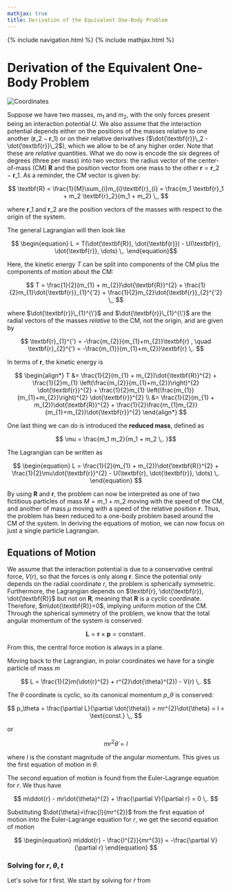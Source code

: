 ```yaml
---
mathjax: true
title: Derivation of the Equivalent One-Body Problem
---
```

{% include navigation.html %}
{% include mathjax.html %}

# Derivation of the Equivalent One-Body Problem

![Coordinates](https://rprador.github.io/rprador/mechanics/figures/CM_coords.PNG)

   Suppose we have two masses, $m_1$ and $m_2$, with the only forces present being an interaction potential $U$. We also assume that the interaction potential depends either on the positions of the masses relative to one another ($\textbf{r}\_2 - \textbf{r}\_1$) or on their relative derivatives ($\dot{\textbf{r}}\_2 - \dot{\textbf{r}}\_2$), which we allow to be of any higher order. Note that these are _relative_ quantities. What we do now is encode the six degrees of degrees (three per mass) into two vectors: the radius vector of the center-of-mass (CM) $\textbf{R}$ and the position vector from one mass to the other $\textbf{r}=\textbf{r}\_2 - \textbf{r}\_1$. As a reminder, the CM vector is given by:

$$ \textbf{R} = \frac{1}{M}\sum_{i}m_{i}\textbf{r}_{i} = \frac{m_1 \textbf{r}_1 + m_2 \textbf{r}_2}{m_1 + m_2} \,, $$

where $\textbf{r}\_1$ and $\textbf{r}\_2$ are the position vectors of the masses with respect to the origin of the system.

The general Lagrangian will then look like

$$ \begin{equation} L = T(\dot{\textbf{R}}, \dot{\textbf{r}}) - U(\textbf{r}, \dot{\textbf{r}}, \dots) \,. \end{equation}$$

Here, the kinetic energy $T$ can be split into components of the CM plus the components of motion about the CM:

$$ T = \frac{1}{2}(m_{1} + m_{2})\dot{\textbf{R}}^{2} + \frac{1}{2}m_{1}\dot{\textbf{r}}_{1}^{'2} + \frac{1}{2}m_{2}\dot{\textbf{r}}_{2}^{'2} \,, $$

where $\dot{\textbf{r}}\_{1}^{\'}$ and $\dot{\textbf{r}}\_{1}^{\'}$ are the radial vectors of the masses _relative_ to the CM, not the origin, and are given by

$$ \textbf{r}_{1}^{'} = -\frac{m_{2}}{m_{1}+m_{2}}\textbf{r} , \quad \textbf{r}_{2}^{'} = -\frac{m_{1}}{m_{1}+m_{2}}\textbf{r} \,. $$

In terms of $\textbf{r}$, the kinetic energy is

$$ \begin{align*} T &= \frac{1}{2}(m_{1} + m_{2})\dot{\textbf{R}}^{2} + \frac{1}{2}m_{1} \left(\frac{m_{2}}{m_{1}+m_{2}}\right)^{2} \dot{\textbf{r}}^{2} + \frac{1}{2}m_{1} \left(\frac{m_{1}}{m_{1}+m_{2}}\right)^{2}  \dot{\textbf{r}}^{2} \\ &= \frac{1}{2}(m_{1} + m_{2})\dot{\textbf{R}}^{2} + \frac{1}{2}\frac{m_{1}m_{2}}{m_{1}+m_{2}}\dot{\textbf{r}}^{2} \end{align*} $$

One last thing we can do is introduced the **reduced mass**, defined as

$$ \mu = \frac{m_1 m_2}{m_1 + m_2 \,. }$$

The Lagrangian can be written as

$$ \begin{equation} L =  \frac{1}{2}(m_{1} + m_{2})\dot{\textbf{R}}^{2} + \frac{1}{2}\mu\dot{\textbf{r}}^{2} - U(\textbf{r}, \dot{\textbf{r}}, \dots) \,. \end{equation} $$

By using $\textbf{R}$ and $\textbf{r}$, the problem can now be interpreted as one of two fictitious particles of mass $M=m\_1 + m\_2$ moving with the speed of the CM, and another of mass $\mu$ moving with a speed of the relative position $\textbf{r}$. Thus, the problem has been reduced to a one-body problem based around the CM of the system. In deriving the equations of motion, we can now focus on just a single particle Lagrangian.

## Equations of Motion

   We assume that the interaction potential is due to a conservative central force, $V(r)$, so that the forces is only along $\textbf{r}$. Since the potential only depends on the radial coordinate $r$, the problem is spherically symmetric. Furthermore, the Lagrangian depends on $\textbf{r}, \dot{\textbf{r}}, \dot{\textbf{R}}$ but not on $\textbf{R}$, meaning that $\textbf{R}$ is a cyclic coordinate. Therefore, $m\dot{\textbf{R}}=0$, implying uniform motion of the CM. Through the spherical symmetry of the problem, we know that the total angular momentum of the system is conserved:

$$ \textbf{L} = \textbf{r} \times \textbf{p} = \text{constant} \,. $$

From this, the central force motion is always in a plane.

Moving back to the Lagrangian, in polar coordinates we have for a single particle of mass $m$

$$ L = \frac{1}{2}m(\dot{r}^{2} + r^{2}\dot{\theta}^{2}) - V(r) \,. $$

The $\theta$ coordinate is cyclic, so its canonical momentum $p\_\theta$ is conserved:

$$ p_\theta = \frac{\partial L}{\partial \dot{\theta}} = mr^{2}\dot{\theta} = l = \text{const.}  \,, $$

or

$$ \begin{equation} mr^{2}\dot{\theta} = l \end{equation} $$

where $l$ is the constant magnitude of the angular momentum. This gives us the first equation of motion in $\theta$.

   The second equation of motion is found from the Euler-Lagrange equation for $r$. We thus have

$$ m\ddot{r} - mr\dot{\theta}^{2} + \frac{\partial V}{\partial r} = 0 \,. $$

Substituting $\dot{\theta}=\frac{l}{mr^{2}}$ from the first equation of motion into the Euler-Lagrange equation for $r$, we get the second equation of motion

$$ \begin{equation} m\ddot{r} - \frac{l^{2}}{mr^{3}} = -\frac{\partial V}{\partial r} \end{equation} $$



### Solving for $r, \theta, t$

Let's solve for $t$ first. We start by solving for $\dot{r}$ from 
